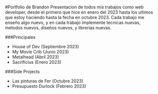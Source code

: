 #Portfolio de Brandon
Presentacion de todos mis trabajos como web developer, desde el primero que hice en enero del 2023 hasta los ultimos que estoy haciendo hasta la fecha en octubre 2023. Cada trabajo me enseño algo nuevo, y en cada trabajo implemente tecnicas nuevas, metodos nuevos, diseños nuevos, y librerias nuevas. 

###Principales
- House of Dev (Septiembre 2023)
- My Movie Crib (Junio 2023)
- Metalhead (Abril 2023)
- Sacrificius (Enero 2023)

###Side Projects

- Las pinturas de Fer (Octubre 2023)
- Presupuesto Durlock (Febrero 2023)
